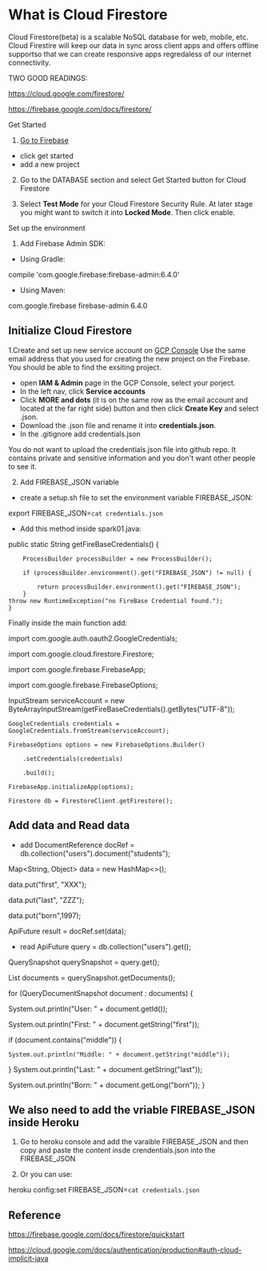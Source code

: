 # What is Cloud Firestore

Cloud Firestore(beta) is a scalable NoSQL database for web, mobile, etc. Cloud Firestire will keep our data in sync aross client apps and offers offline supportso that we can create responsive apps regredaless of our internet connectivity.

TWO GOOD READINGS:

https://cloud.google.com/firestore/

https://firebase.google.com/docs/firestore/


Get Started 

1. [Go to Firebase](https://firebase.google.com/)
* click get started
* add a new project

2. Go to the DATABASE section and select Get Started button for Cloud Firestore

3. Select **Test Mode** for your Cloud Firestore Security Rule. At later stage you might want to switch it into **Locked Mode**. Then click enable.


Set up the environment

1. Add Firebase Admin SDK:

* Using Gradle: 

compile 'com.google.firebase:firebase-admin:6.4.0'

* Using Maven: 

<dependency>
  <groupId>com.google.firebase</groupId>
  <artifactId>firebase-admin</artifactId>
  <version>6.4.0</version>
</dependency>


## Initialize Cloud Firestore
1.Create and set up new service account on [GCP Console](https://console.cloud.google.com/)
Use the same email address that you used for creating the new project on the Firebase. You should be able to find the exsiting project.

* open **IAM & Admin** page in the GCP Console, select your porject.
* In the left nav, click **Service accounts**
* Click **MORE and dots** (it is on the same row as the email account and located at the far right side) button and then click **Create Key** and select .json. 
* Download the .json file and rename it into **credentials.json**. 
* In the .gitignore add credentials.json

You do not want to upload the credentials.json file into github repo.
It contains private and sensitive information and you don't want other people to see it. 

2. Add FIREBASE_JSON variable

* create a setup.sh file to set the environment variable FIREBASE_JSON:

export FIREBASE_JSON=`cat credentials.json`


* Add this method inside spark01.java:  

public static String getFireBaseCredentials() {

        ProcessBuilder processBuilder = new ProcessBuilder();
	
        if (processBuilder.environment().get("FIREBASE_JSON") != null) {
	
            return processBuilder.environment().get("FIREBASE_JSON");
        }
	throw new RuntimeException("no FireBase Credential found.");
    }

Finally inside the main function add:

import com.google.auth.oauth2.GoogleCredentials;

import com.google.cloud.firestore.Firestore;

import com.google.firebase.FirebaseApp;

import com.google.firebase.FirebaseOptions;

InputStream serviceAccount = new ByteArrayInputStream(getFireBaseCredentials().getBytes("UTF-8"));

	GoogleCredentials credentials = GoogleCredentials.fromStream(serviceAccount);
	
	FirebaseOptions options = new FirebaseOptions.Builder()
	
    	.setCredentials(credentials)
	
    	.build();
	
	FirebaseApp.initializeApp(options);

	Firestore db = FirestoreClient.getFirestore();

## Add data and Read data
* add
DocumentReference docRef = db.collection("users").document("students");

Map<String, Object> data = new HashMap<>();

data.put("first", "XXX");

data.put("last", "ZZZ");

data.put("born",1997);

ApiFuture<WriteResult> result = docRef.set(data);

* read
ApiFuture<QuerySnapshot> query = db.collection("users").get();
	
QuerySnapshot querySnapshot = query.get();

List<QueryDocumentSnapshot> documents = querySnapshot.getDocuments();
	
for (QueryDocumentSnapshot document : documents) {

  System.out.println("User: " + document.getId());
  
  System.out.println("First: " + document.getString("first"));
  
  if (document.contains("middle")) {
  
    System.out.println("Middle: " + document.getString("middle"));
  }
  System.out.println("Last: " + document.getString("last"));
  
  System.out.println("Born: " + document.getLong("born"));
}

## We also need to add the vriable FIREBASE_JSON inside Heroku
1. Go to heroku console and add the varaible FIREBASE_JSON and then copy and paste the content insde crendentials.json into the FIREBASE_JSON

2. Or you can use:

heroku config:set FIREBASE_JSON=`cat credentials.json`

## Reference

https://firebase.google.com/docs/firestore/quickstart

https://cloud.google.com/docs/authentication/production#auth-cloud-implicit-java


